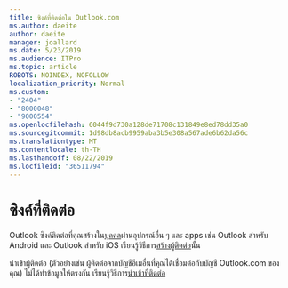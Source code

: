 ```yaml
---
title: ซิงค์ที่ติดต่อใน Outlook.com
ms.author: daeite
author: daeite
manager: joallard
ms.date: 5/23/2019
ms.audience: ITPro
ms.topic: article
ROBOTS: NOINDEX, NOFOLLOW
localization_priority: Normal
ms.custom:
- "2404"
- "8000048"
- "9000554"
ms.openlocfilehash: 6044f9d730a128de71708c131849e8ed78dd35a0
ms.sourcegitcommit: 1d98db8acb9959aba3b5e308a567ade6b62da56c
ms.translationtype: MT
ms.contentlocale: th-TH
ms.lasthandoff: 08/22/2019
ms.locfileid: "36511794"
---
```

# <a name="sync-contacts"></a>ซิงค์ที่ติดต่อ

Outlook ซิงค์ติดต่อที่คุณสร้างใน[บุคคล](https://outlook.live.com/people/)ผ่านอุปกรณ์อื่น ๆ และ apps เช่น Outlook สำหรับ Android และ Outlook สำหรับ iOS เรียนรู้วิธีการ[สร้างผู้ติดต่อ](https://support.office.com/article/5b909158-036e-4820-92f7-2a27f57b9f01)นั้น

นำเข้าผู้ติดต่อ (ตัวอย่างเช่น ผู้ติดต่อจากบัญชีอีเมอื่นที่คุณได้เชื่อมต่อกับบัญชี Outlook.com ของคุณ) ไม่ได้ทำข้อมูลให้ตรงกัน เรียนรู้วิธีการ[นำเข้าที่ติดต่อ](https://support.office.com/article/285a3b55-8d93-4ac8-93df-43fffd13b2f1)